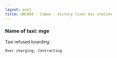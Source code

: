 ```yaml
---
layout: post
title: UWC860 - Cubao - Victory liner bus station
---
```


### Name of taxi: mge

Taxi refused boarding.

```Over charging, Contracting```
